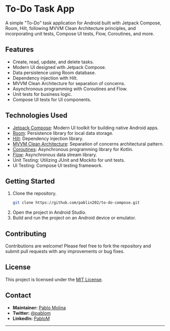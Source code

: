 # To-Do Task App

A simple "To-Do" task application for Android built with Jetpack Compose, Room, Hilt, following MVVM Clean Architecture principles, and incorporating unit tests, Compose UI tests, Flow, Coroutines, and more.

## Features

- Create, read, update, and delete tasks.
- Modern UI designed with Jetpack Compose.
- Data persistence using Room database.
- Dependency injection with Hilt.
- MVVM Clean Architecture for separation of concerns.
- Asynchronous programming with Coroutines and Flow.
- Unit tests for business logic.
- Compose UI tests for UI components.

## Technologies Used

- [Jetpack Compose](https://developer.android.com/jetpack/compose): Modern UI toolkit for building native Android apps.
- [Room](https://developer.android.com/jetpack/androidx/releases/room): Persistence library for local data storage.
- [Hilt](https://developer.android.com/training/dependency-injection/hilt-android): Dependency injection library.
- [MVVM Clean Architecture](https://developer.android.com/jetpack/guide): Separation of concerns architectural pattern.
- [Coroutines](https://developer.android.com/kotlin/coroutines): Asynchronous programming library for Kotlin.
- [Flow](https://kotlinlang.org/docs/flow.html): Asynchronous data stream library.
- Unit Testing: Utilizing JUnit and Mockito for unit tests.
- UI Testing: Compose UI testing framework.

## Getting Started

1. Clone the repository.
   ```sh
   git clone https://github.com/pablin202/to-do-compose.git
   ```
2. Open the project in Android Studio.
3. Build and run the project on an Android device or emulator.

## Contributing

Contributions are welcome! Please feel free to fork the repository and submit pull requests with any improvements or bug fixes.

## License

This project is licensed under the [MIT License](link-to-license).

## Contact

- **Maintainer:** [Pablo Molina](mailto:molinapablod@gmail.com)
- **Twitter:** [@pablom](https://twitter.com/PabloMo69428719)
- **LinkedIn:** [PabloM](https://www.linkedin.com/in/pablo-molina-ab319729/)

--- 
